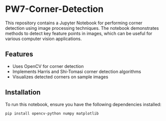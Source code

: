 # PW7-Corner-Detection

This repository contains a Jupyter Notebook for performing corner detection using image processing techniques. The notebook demonstrates methods to detect key feature points in images, which can be useful for various computer vision applications.

## Features
- Uses OpenCV for corner detection
- Implements Harris and Shi-Tomasi corner detection algorithms
- Visualizes detected corners on sample images

## Installation
To run this notebook, ensure you have the following dependencies installed:

```bash
pip install opencv-python numpy matplotlib
